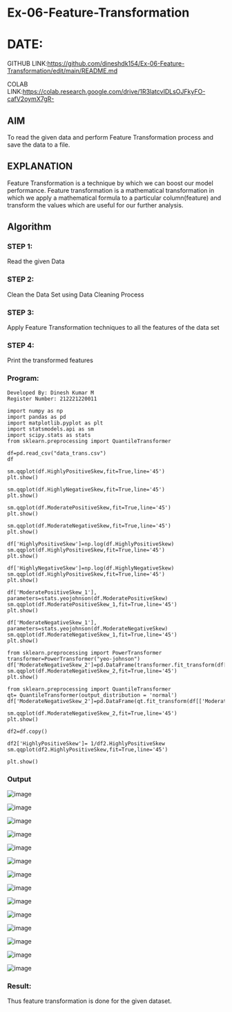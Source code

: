 # Ex-06-Feature-Transformation
# DATE:
GITHUB LINK:https://github.com/dineshdk154/Ex-06-Feature-Transformation/edit/main/README.md

COLAB LINK:https://colab.research.google.com/drive/1R3latcvIDLsOJFkyFO-cafV2oymX7gR-
## AIM
To read the given data and perform Feature Transformation process and save the data to a file.

## EXPLANATION
Feature Transformation is a technique by which we can boost our model performance. Feature transformation is a mathematical transformation in which we apply a mathematical formula to a particular column(feature) and transform the values which are useful for our further analysis.

## Algorithm
### STEP 1:
Read the given Data

### STEP 2:
Clean the Data Set using Data Cleaning Process

### STEP 3:
Apply Feature Transformation techniques to all the features of the data set

### STEP 4:
Print the transformed features

### Program:
```
Developed By: Dinesh Kumar M
Register Number: 212221220011
```
```
import numpy as np
import pandas as pd
import matplotlib.pyplot as plt
import statsmodels.api as sm
import scipy.stats as stats
from sklearn.preprocessing import QuantileTransformer

df=pd.read_csv("data_trans.csv")
df

sm.qqplot(df.HighlyPositiveSkew,fit=True,line='45')
plt.show()

sm.qqplot(df.HighlyNegativeSkew,fit=True,line='45')
plt.show()

sm.qqplot(df.ModeratePositiveSkew,fit=True,line='45')
plt.show()

sm.qqplot(df.ModerateNegativeSkew,fit=True,line='45')
plt.show()

df['HighlyPositiveSkew']=np.log(df.HighlyPositiveSkew)
sm.qqplot(df.HighlyPositiveSkew,fit=True,line='45')
plt.show()

df['HighlyNegativeSkew']=np.log(df.HighlyNegativeSkew)
sm.qqplot(df.HighlyPositiveSkew,fit=True,line='45')
plt.show()

df['ModeratePositiveSkew_1'], parameters=stats.yeojohnson(df.ModeratePositiveSkew)
sm.qqplot(df.ModeratePositiveSkew_1,fit=True,line='45')
plt.show()

df['ModerateNegativeSkew_1'], parameters=stats.yeojohnson(df.ModerateNegativeSkew)
sm.qqplot(df.ModerateNegativeSkew_1,fit=True,line='45')
plt.show()

from sklearn.preprocessing import PowerTransformer
transformer=PowerTransformer("yeo-johnson")
df['ModerateNegativeSkew_2']=pd.DataFrame(transformer.fit_transform(df[['ModerateNegativeSkew']]))
sm.qqplot(df.ModerateNegativeSkew_2,fit=True,line='45')
plt.show()

from sklearn.preprocessing import QuantileTransformer
qt= QuantileTransformer(output_distribution = 'normal')
df['ModerateNegativeSkew_2']=pd.DataFrame(qt.fit_transform(df[['ModerateNegativeSkew']]))

sm.qqplot(df.ModerateNegativeSkew_2,fit=True,line='45')
plt.show()

df2=df.copy()

df2['HighlyPositiveSkew']= 1/df2.HighlyPositiveSkew
sm.qqplot(df2.HighlyPositiveSkew,fit=True,line='45')

plt.show()
```
### Output

![image](https://user-images.githubusercontent.com/95408674/197521484-2f942e07-1bdb-4091-8980-160562ab90e9.png)

![image](https://user-images.githubusercontent.com/95408674/197521590-eb255be9-d084-4622-81e0-e10376ded7f2.png)

![image](https://user-images.githubusercontent.com/95408674/197521656-3760b1a6-eb55-4b94-88e7-82e869b69682.png)

![image](https://user-images.githubusercontent.com/95408674/197521737-834c40b3-4eeb-40eb-ae7a-de7671e7f069.png)

![image](https://user-images.githubusercontent.com/95408674/197521864-b883ecb3-572b-4038-8037-58f763d025d7.png)

![image](https://user-images.githubusercontent.com/95408674/197521978-97f85caf-6f47-4166-8958-96d1f40b216a.png)

![image](https://user-images.githubusercontent.com/95408674/197522051-99e9a3f5-97a6-49b5-b67f-a2401bc3bc3b.png)

![image](https://user-images.githubusercontent.com/95408674/197522670-fc658329-720a-4627-ba6f-0a0f720c6139.png)


![image](https://user-images.githubusercontent.com/95408674/197522151-efc24b00-acde-40b7-a434-4657a7972ac9.png)

![image](https://user-images.githubusercontent.com/95408674/197522211-3d90866b-adfd-44a7-b340-88710b0dd2e5.png)

![image](https://user-images.githubusercontent.com/95408674/197522437-539e570c-5faa-4a87-9ad7-62b01762aab1.png)

![image](https://user-images.githubusercontent.com/95408674/197522506-06f0d5bf-3a0c-436e-844b-8a46f081616b.png)

![image](https://user-images.githubusercontent.com/95408674/197522569-3a0a1d4d-7a7c-4624-be89-e5a37c7cd528.png)

![image](https://user-images.githubusercontent.com/95408674/197522818-236ac430-5f5b-42bb-b747-4cf3dd2c51fe.png)




### Result:
Thus feature transformation is done for the given dataset.
